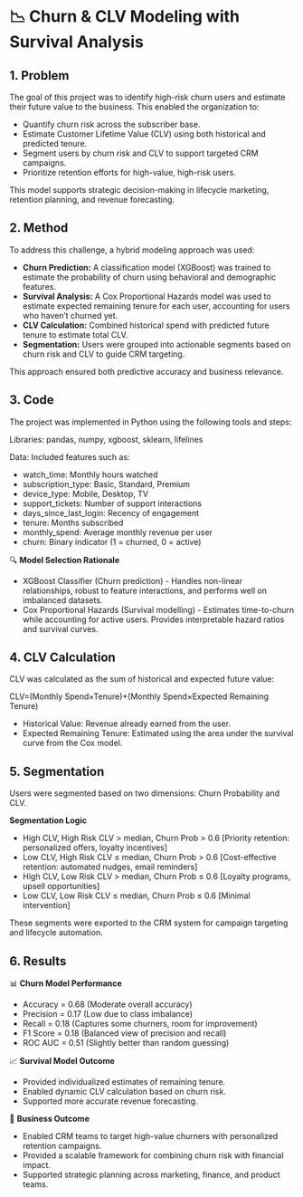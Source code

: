 # 📉 Churn & CLV Modeling with Survival Analysis
## 1. Problem
The goal of this project was to identify high-risk churn users and estimate their future value to the business. This enabled the organization to:

- Quantify churn risk across the subscriber base.
- Estimate Customer Lifetime Value (CLV) using both historical and predicted tenure.
- Segment users by churn risk and CLV to support targeted CRM campaigns.
- Prioritize retention efforts for high-value, high-risk users.
  
This model supports strategic decision-making in lifecycle marketing, retention planning, and revenue forecasting.

## 2. Method
To address this challenge, a hybrid modeling approach was used:

- **Churn Prediction:** A classification model (XGBoost) was trained to estimate the probability of churn using behavioral and demographic features.
- **Survival Analysis:** A Cox Proportional Hazards model was used to estimate expected remaining tenure for each user, accounting for users who haven’t churned yet.
- **CLV Calculation:** Combined historical spend with predicted future tenure to estimate total CLV.
- **Segmentation:** Users were grouped into actionable segments based on churn risk and CLV to guide CRM targeting.
  
This approach ensured both predictive accuracy and business relevance.

## 3. Code
The project was implemented in Python using the following tools and steps:

Libraries: pandas, numpy, xgboost, sklearn, lifelines

Data: Included features such as:
- watch_time: Monthly hours watched
- subscription_type: Basic, Standard, Premium
- device_type: Mobile, Desktop, TV
- support_tickets: Number of support interactions
- days_since_last_login: Recency of engagement
- tenure: Months subscribed
- monthly_spend: Average monthly revenue per user
- churn: Binary indicator (1 = churned, 0 = active)

🔍 **Model Selection Rationale**
- XGBoost Classifier (Churn prediction) -	Handles non-linear relationships, robust to feature interactions, and performs well on imbalanced datasets.
- Cox Proportional Hazards (Survival modelling) -	Estimates time-to-churn while accounting for active users. Provides interpretable hazard ratios and survival curves.

## 4. CLV Calculation
CLV was calculated as the sum of historical and expected future value:

CLV=(Monthly Spend×Tenure)+(Monthly Spend×Expected Remaining Tenure)

- Historical Value: Revenue already earned from the user.
- Expected Remaining Tenure: Estimated using the area under the survival curve from the Cox model.

## 5. Segmentation
Users were segmented based on two dimensions: Churn Probability and CLV.

**Segmentation Logic**
- High CLV, High Risk	CLV > median, Churn Prob > 0.6	[Priority retention: personalized offers, loyalty incentives]
- Low CLV, High Risk	CLV ≤ median, Churn Prob > 0.6	[Cost-effective retention: automated nudges, email reminders]
- High CLV, Low Risk	CLV > median, Churn Prob ≤ 0.6	[Loyalty programs, upsell opportunities]
- Low CLV, Low Risk	CLV ≤ median, Churn Prob ≤ 0.6	[Minimal intervention]
  
These segments were exported to the CRM system for campaign targeting and lifecycle automation.

## 6. Results
📊 **Churn Model Performance**
- Accuracy =	0.68	(Moderate overall accuracy)
- Precision	= 0.17	(Low due to class imbalance)
- Recall	= 0.18	(Captures some churners, room for improvement)
- F1 Score	= 0.18	(Balanced view of precision and recall)
- ROC AUC	= 0.51	(Slightly better than random guessing)

📈 **Survival Model Outcome**
- Provided individualized estimates of remaining tenure.
- Enabled dynamic CLV calculation based on churn risk.
- Supported more accurate revenue forecasting.

🎯 **Business Outcome**
- Enabled CRM teams to target high-value churners with personalized retention campaigns.
- Provided a scalable framework for combining churn risk with financial impact.
- Supported strategic planning across marketing, finance, and product teams.
